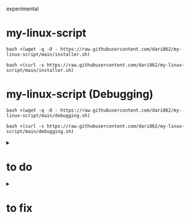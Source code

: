 experimental

# my-linux-script

```
bash <(wget -q -O - https://raw.githubusercontent.com/dari862/my-linux-script/main/installer.sh)
```

```
bash <(curl -s https://raw.githubusercontent.com/dari862/my-linux-script/main/installer.sh)
```

# my-linux-script (Debugging)

```
bash <(wget -q -O - https://raw.githubusercontent.com/dari862/my-linux-script/main/debugging.sh)
```

```
bash <(curl -s https://raw.githubusercontent.com/dari862/my-linux-script/main/debugging.sh)
```


<details>
<summary><h1>to do</h1></summary>
  number of installed appes : echo $(( $(dpkg-query -l | wc -l) - 5 ))
  
  work on bspwm
  
  https://xerolinux.xyz/
  
  https://github.com/erikdubois/arcolinux-nemesis
</details>

<details>
<summary><h1>to fix</h1></summary>
  fix brighness script
  
  error: tray: Failed to put tray above 0x3800001 in the stack (XCB_MATCH (8))
  
  fix nitrogen restore
</details>
